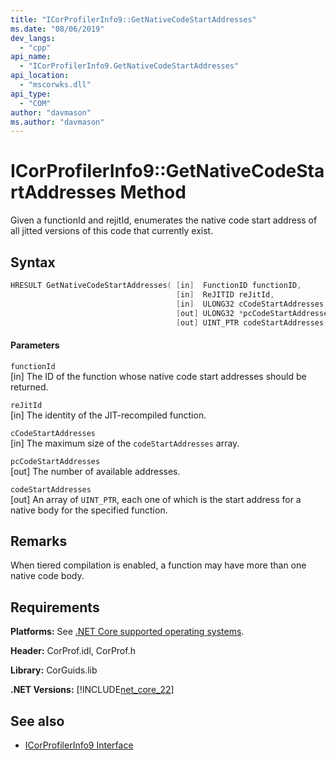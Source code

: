 ```yaml
---
title: "ICorProfilerInfo9::GetNativeCodeStartAddresses"
ms.date: "08/06/2019"
dev_langs:
  - "cpp"
api_name:
  - "ICorProfilerInfo9.GetNativeCodeStartAddresses"
api_location:
  - "mscorwks.dll"
api_type:
  - "COM"
author: "davmason"
ms.author: "davmason"
---
```

# ICorProfilerInfo9::GetNativeCodeStartAddresses Method

Given a functionId and rejitId, enumerates the native code start address of all jitted versions of this code that currently exist.

## Syntax

```cpp
HRESULT GetNativeCodeStartAddresses( [in]  FunctionID functionID,
                                     [in]  ReJITID reJitId,
                                     [in]  ULONG32 cCodeStartAddresses,
                                     [out] ULONG32 *pcCodeStartAddresses,
                                     [out] UINT_PTR codeStartAddresses[]);
```

#### Parameters

`functionId` \
[in] The ID of the function whose native code start addresses should be returned.

`reJitId` \
[in] The identity of the JIT-recompiled function.

`cCodeStartAddresses` \
[in] The maximum size of the `codeStartAddresses` array.

`pcCodeStartAddresses` \
[out] The number of available addresses.

`codeStartAddresses` \
[out] An array of `UINT_PTR`, each one of which is the start address for a native body for the specified function.

## Remarks

When tiered compilation is enabled, a function may have more than one native code body.

## Requirements

**Platforms:** See [.NET Core supported operating systems](../../../core/windows-prerequisites.md#net-core-supported-operating-systems).

**Header:** CorProf.idl, CorProf.h

**Library:** CorGuids.lib

**.NET Versions:** [!INCLUDE[net_core_22](../../../../includes/net-core-22-md.md)]

## See also

- [ICorProfilerInfo9 Interface](../../../../docs/framework/unmanaged-api/profiling/icorprofilerinfo9-interface.md)
